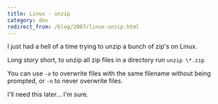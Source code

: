 ```yaml
---
title: Linux - unzip
category: dev
redirect_from: /blog/2007/linux-unzip.html
---
```


I just had a hell of a time trying to unzip a bunch of zip's on Linux.

Long story short, to unzip all zip files in a directory run `unzip \*.zip`

You can use `-o` to overwrite files with the same filename without being
prompted, or `-n` to never overwrite files.

I'll need this later... I'm sure.
